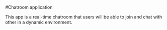 #Chatroom application

This app is a real-time chatroom that users will be able to join
and chat with other in a dynamic environment.
